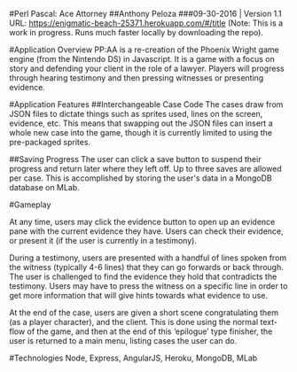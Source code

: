 #Perl Pascal: Ace Attorney
##Anthony Peloza
###09-30-2016  | Version 1.1  
URL: https://enigmatic-beach-25371.herokuapp.com/#/title (Note: This is a work in progress. Runs much faster locally by downloading the repo).

#Application Overview
PP:AA is a re-creation of the Phoenix Wright game engine (from the Nintendo DS) in Javascript. It is a game with a focus on story and defending your client in the role of a lawyer.  Players will progress through hearing testimony and then pressing witnesses or presenting evidence.

#Application Features
##Interchangeable Case Code
The cases draw from  JSON files to dictate things such as sprites used, lines on the screen, evidence, etc. This means that swapping out the JSON files can insert a whole new case into the game, though it is currently limited to using the pre-packaged sprites.

##Saving Progress
The user can click a save button to suspend their progress and return later where they left off. Up to three saves are allowed per case. This is accomplished by storing the user's data in a MongoDB database on MLab.




#Gameplay 

At any time, users may click the evidence button to open up an evidence pane with the current evidence they have. Users can check their evidence, or present it (if the user is currently in a testimony).


During a testimony, users are presented with a handful of lines spoken from the witness (typically 4-6 lines) that they can go forwards or back through. The user is challenged to find the evidence they hold that contradicts the testimony. Users may have to press the witness on a specific line in order to get more information that will give hints towards what evidence to use.


At the end of the case, users are given a short scene congratulating them (as a player character), and the client. This is done using the normal text-flow of the game, and then at the end of this ‘epilogue’ type finisher, the user is returned to a main menu, listing cases the user can do.


#Technologies
Node, Express, AngularJS, Heroku, MongoDB, MLab

